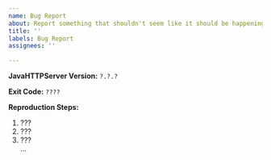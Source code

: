 ```yaml
---
name: Bug Report
about: Report something that shouldn't seem like it should be happening.
title: ''
labels: Bug Report
assignees: ''

---
```


<!--
Before making a bug report please ensure that:
 1. You have checked to make sure that
    nobody else has reported this issue.
 2. You have attempted or tried to find
    a way to resolve the issue yourself.
If all of these criteria are met, you may proceed to fill in the fields below.
Make sure you provide a log file! You may modify it to conceal personal
information such as your name, IP address, et cetera.
 --> 

**JavaHTTPServer Version:** `?.?.?`
<!-- 
Your version of JHS can be found in the logs, you want the content on the same line after "`JavaHTTPServer Version:`"
Example: If it says "`JavaHTTPServer Version: 1.2.3`", you are using JHS Version `1.2.3`.
-->

**Exit Code:** `????`
<!--
The exit code can be found once JHS closes properly. The line containing it says "`JHS stopped with exit code ?`", where ? is replaced with the exit code. (Example A)
If the error isn't fatal, resulting in a lack of an exit code, please provide the exception instead. (Example B)
Example A: If it says "`JHS stopped with exit code 1503`", the exit code is `1503` and the program failed to read a configuration file.
Example B: If it says "`Encountered exception: java.lang.NullPointerException`", the exception is "`java.lang.NullPointerException`".
-->

**Reproduction Steps:**
1. ???
2. ???
3. ???<br>
...
<!--
The steps you did in order to get this bug. If you can't find out what causes it, you can replace the instruction list with what you think might be happening or leave this field blank.
-->

